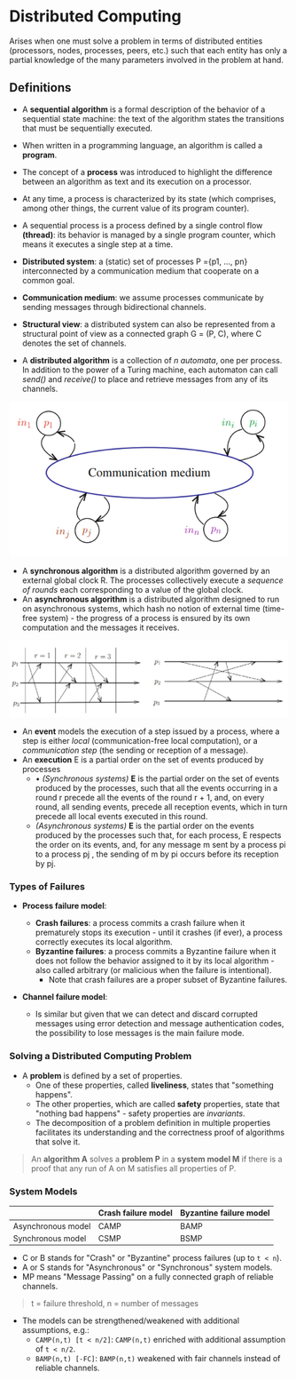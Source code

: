 # Distributed Computing
Arises when one must solve a problem in terms of distributed entities (processors, nodes, processes, peers, etc.) such that each entity has only a partial knowledge of the many parameters involved in the problem at hand.

## Definitions
- A **sequential algorithm** is a formal description of the behavior of a sequential state machine: the text of the algorithm states the transitions that must be sequentially executed.
- When written in a programming language, an algorithm is called a **program**.
- The concept of a **process** was introduced to highlight the difference between an algorithm as text and its execution on a processor.
- At any time, a process is characterized by its state (which comprises, among other things, the current value of its program counter).
- A sequential process is a process defined by a single control flow **(thread)**: its behavior is managed by a single program counter, which means it executes a single step at a time.

- **Distributed system**: a (static) set of processes P ={p1, ..., pn} interconnected by a communication medium that cooperate on a common goal.
- **Communication medium**: we assume processes communicate by sending messages through bidirectional channels.
- **Structural view**: a distributed system can also be represented from a structural point of view as a connected graph G = (P, C), where C denotes the set of channels.
- A **distributed algorithm** is a collection of *n automata*, one per process. In addition to the power of a Turing machine, each automaton can call *send()* and *receive()* to place and retrieve messages from any of its channels.

![](./resources/communication_medium.png)

- A **synchronous algorithm** is a distributed algorithm governed by an external global clock R. The processes collectively execute a *sequence of rounds* each corresponding to a value of the global clock.
- An **asynchronous algorithm** is a distributed algorithm designed to run on asynchronous systems, which hash no notion of external time (time-free system) - the progress of a process is ensured by its own computation and the messages it receives. 

![](./resources/sync_vs_async.png)

- An **event** models the execution of a step issued by a process, where a step is either *local* (communication-free local computation), or a *communication step* (the sending or reception of a message).
- An **execution** E is a partial order on the set of events produced by processes
	- • *(Synchronous systems)* **E** is the partial order on the set of events produced by the processes, such that all the events occurring in a round r precede all the events of the round r + 1, and, on every round, all sending events, precede all reception events, which in turn precede all local events executed in this round.
	- *(Asynchronous systems)* **E** is the partial order on the events produced by the processes such that, for each process, E respects the order on its events, and, for any message m sent by a process pi to a process pj , the sending of m by pi occurs before its reception by pj.

### Types of Failures
- **Process failure model**:
	- **Crash failures**: a process commits a crash failure when it prematurely stops its execution - until it crashes (if ever), a process correctly executes its local algorithm.
	- **Byzantine failures**: a process commits a Byzantine failure when it does not follow the behavior assigned to it by its local algorithm - also called arbitrary (or malicious when the failure is intentional).
		- Note that crash failures are a proper subset of Byzantine failures.

- **Channel failure model**:
	- Is similar but given that we can detect and discard corrupted messages using error detection and message authentication codes, the possibility to lose messages is the main failure mode.

### Solving a Distributed Computing Problem
- A **problem** is defined by a set of properties.
	- One of these properties, called **liveliness**, states that "something happens".
	- The other properties, which are called **safety** properties, state that "nothing bad happens" - safety properties are *invariants*.
	- The decomposition of a problem definition in multiple properties facilitates its understanding and the correctness proof of algorithms that solve it.

> An **algorithm A** solves a **problem P** in a **system model M** if there is a proof that any run of A on M satisfies all properties of P.

### System Models

|                    | Crash failure model | Byzantine failure model |
|--------------------|---------------------|-------------------------|
| Asynchronous model | CAMP                | BAMP                    |
| Synchronous model  | CSMP                | BSMP                    |
- C or B stands for "Crash" or "Byzantine" process failures (up to `t < n`).
- A or S stands for "Asynchronous" or "Synchronous" system models.
- MP means "Message Passing" on a fully connected graph of reliable channels.

> t = failure threshold, n = number of messages

- The models can be strengthened/weakened with additional assumptions, e.g.:
	- `CAMP(n,t) [t < n/2]`: `CAMP(n,t)` enriched with additional assumption of `t < n/2`.
	- `BAMP(n,t) [-FC]`: `BAMP(n,t)` weakened with fair channels instead of reliable channels.
